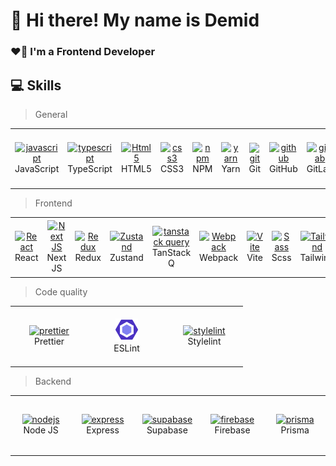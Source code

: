 👋 Hi there! My name is Demid
========================================================================================================================================

### ❤️‍🔥 I'm a Frontend Developer

<h2 align="left" id="knyazWeb-stack">💻 Skills</h2>

> General

<table width='100%'>
  <tr>
    <td align="center" width="110" height="90">
      <a href="#knyazWeb-stack">
        <img src="https://skillicons.dev/icons?i=js" width="36" height="36" alt="javascript" />
      </a>
      <br>JavaScript
    </td>
    <td align="center" width="110" height="90">
      <a href="#knyazWeb-stack">
        <img src="https://skillicons.dev/icons?i=ts" width="36" height="36" alt="typescript" />
      </a>
      <br>TypeScript
    </td>
        <td align="center" width="110" height="90">
      <a href="#knyazWeb-stack">
        <img src="https://skillicons.dev/icons?i=html" width="36" height="36" alt="Html5" />
      </a>
      <br>HTML5
    </td>
         <td align="center" width="110" height="90"> 
      <a href="#knyazWeb-stack" >
        <img src="https://skillicons.dev/icons?i=css" width="36" height="36" alt="css3" />
      </a>
      <br>CSS3
    </td>
    <td align="center" width="110" height="90">
      <a href="#knyazWeb-stack">
        <img src="https://skillicons.dev/icons?i=npm" width="36" height="36" alt="npm" />
      </a>
      <br>NPM
    </td>
    <td align="center" width="110" height="90">
      <a href="#knyazWeb-stack">
        <img src="https://skillicons.dev/icons?i=yarn" width="36" height="36" alt="yarn" />
      </a>
      <br>Yarn
    </td>
    <td align="center" width="110" height="90"> 
      <a href="#knyazWeb-stack">
        <img src="https://skillicons.dev/icons?i=git" width="36" height="36" alt="git" />
      </a>
      <br>Git
    </td>
    <td align="center" width="110" height="90"> 
      <a href="#knyazWeb-stack">
        <img src="https://skillicons.dev/icons?i=github" width="36" height="36" alt="github" />
      </a>
      <br>GitHub
    </td>
    <td align="center" width="110" height="90"> 
      <a href="#knyazWeb-stack">
        <img src="https://skillicons.dev/icons?i=gitlab" width="36" height="36" alt="gitlab" />
      </a>
      <br>GitLab
    </td>
    <td align="center" width="110" height="90"> 
      <a href="#knyazWeb-stack">
        <img src="https://skillicons.dev/icons?i=docker" width="36" height="36" alt="docker" />
      </a>
      <br>Docker
    </td>
    <td align="center" width="110" height="90"> 
      <a href="#knyazWeb-stack">
        <img src="https://skillicons.dev/icons?i=figma" width="36" height="36" alt="figma" />
      </a>
      <br>Figma
    </td>
  </tr> 
</table>

> Frontend

<table width='100%'>
  <tr>
   <td align="center" width="110" height="90">
     <a href="#knyazWeb-stack">
        <img src="https://skillicons.dev/icons?i=react" width="36" height="36" alt="React" />
      </a>
      <br>React
    </td>
    <td align="center" width="110" height="90">
      <a href="#knyazWeb-stack">
        <img src="https://skillicons.dev/icons?i=next" width="36" height="36" alt="Next JS" />
      </a>
      <br>Next JS
    </td>
    <td align="center" width="110" height="90">
      <a href="#knyazWeb-stack">
        <img src="https://skillicons.dev/icons?i=redux" width="36" height="36" alt="Redux" />
      </a>
      <br>Redux
    </td>
    <td align="center" width="110" height="90"> 
      <a href="#knyazWeb-stack">
        <img src="https://raw.githubusercontent.com/knyazWeb/knyazWeb/bc443a94c6d990e4a0e3d34fa18e75e3d4251b46/zustand.svg" width="36" height="36" alt="Zustand" />
      </a>
      <br>Zustand
    </td>
    <td align="center" width="145" height="90"> 
      <a href="#knyazWeb-stack">
        <img src="https://github.com/user-attachments/assets/cc347987-3d01-46dd-89f0-92dd5b47c9cb" width="36" height="36" alt="tanstack query" />
      </a>
      <br>TanStack Q
    </td> 
    <td align="center" width="110" height="90"> 
      <a href="#knyazWeb-stack">
        <img src="https://brandeps.com/icon-download/W/Webpack-icon-vector-02.svg" width="36" height="36" alt="Webpack" />
      </a>
      <br>Webpack
    </td>
    <td align="center" width="110" height="90"> 
      <a href="#knyazWeb-stack">
        <img src="https://vitejs.dev/logo.svg" width="36" height="36" alt="Vite" />
      </a>
      <br>Vite
    </td> 
    <td align="center" width="110" height="90">
      <a href="#knyazWeb-stack">
        <img src="https://skillicons.dev/icons?i=scss" width="36" height="36" alt="Sass" />
      </a>
      <br>Scss
    </td>
    <td align="center" width="110" height="90">
      <a href="#knyazWeb-stack">
        <img src="https://skillicons.dev/icons?i=tailwind" width="36" height="36" alt="Tailwind" />
      </a>
      <br>Tailwind
    </td>
  </tr> 
</table>

> Code quality

<table width='100%'>
  <tr>
    <td align="center" width="110" height="90">
      <a href="#knyazWeb-stack">
        <img src="https://brandeps.com/icon-download/P/Prettier-icon-vector-02.svg" width="36" height="36" alt="prettier" />
      </a>
      <br>Prettier
    <td align="center" width="110" height="90">
      <a href="#knyazWeb-stack">
        <img src="https://github.com/devicons/devicon/blob/master/icons/eslint/eslint-original.svg" width="36" height="36" alt="eslint" />
      </a>
      <br>ESLint
    </td>
    <td align="center" width="110" height="90">
      <a href="#knyazWeb-stack">
        <img src="https://brandeps.com/logo-download/S/Stylelint-logo-vector-01.svg" width="36" height="36" alt="stylelint" />
      </a>
      <br>Stylelint
    </td>
  </tr> 
</table>

> Backend

<table width='100%'>
  <tr>
    <td align="center" width="110" height="90"> 
      <a href="#knyazWeb-stack">
        <img src="https://skillicons.dev/icons?i=nodejs" width="36" height="36" alt="nodejs" />
      </a>
      <br>Node JS
    </td>
    <td align="center" width="110" height="90">
      <a href="#knyazWeb-stack">
        <img src="https://skillicons.dev/icons?i=express" width="36" height="36" alt="express" />
      </a>
      <br>Express
    </td>
    <td align="center" width="110" height="90">
      <a href="#knyazWeb-stack">
        <img src="https://skillicons.dev/icons?i=supabase" width="36" height="36" alt="supabase" />
      </a>
      <br>Supabase
    </td>
    <td align="center" width="110" height="90"> 
      <a href="#knyazWeb-stack">
        <img src="https://skillicons.dev/icons?i=firebase" width="36" height="36" alt="firebase" />
      </a>
      <br>Firebase
    </td>
    <td align="center" width="110" height="90"> 
       <a href="#knyazWeb-stack">
        <img src="https://skillicons.dev/icons?i=prisma" width="36" height="36" alt="prisma" />
      </a>
      <br>Prisma
  </tr> 
</table>

